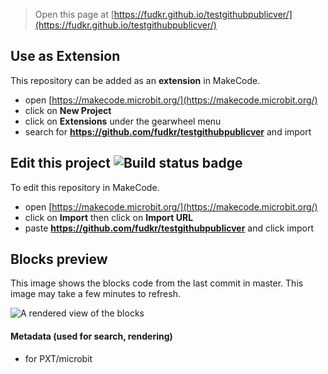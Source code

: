 
> Open this page at [https://fudkr.github.io/testgithubpublicver/](https://fudkr.github.io/testgithubpublicver/)

## Use as Extension

This repository can be added as an **extension** in MakeCode.

* open [https://makecode.microbit.org/](https://makecode.microbit.org/)
* click on **New Project**
* click on **Extensions** under the gearwheel menu
* search for **https://github.com/fudkr/testgithubpublicver** and import

## Edit this project ![Build status badge](https://github.com/fudkr/testgithubpublicver/workflows/MakeCode/badge.svg)

To edit this repository in MakeCode.

* open [https://makecode.microbit.org/](https://makecode.microbit.org/)
* click on **Import** then click on **Import URL**
* paste **https://github.com/fudkr/testgithubpublicver** and click import

## Blocks preview

This image shows the blocks code from the last commit in master.
This image may take a few minutes to refresh.

![A rendered view of the blocks](https://github.com/fudkr/testgithubpublicver/raw/master/.github/makecode/blocks.png)

#### Metadata (used for search, rendering)
* for PXT/microbit
<script src="https://makecode.com/gh-pages-embed.js"></script><script>makeCodeRender("{{ site.makecode.home_url }}", "{{ site.github.owner_name }}/{{ site.github.repository_name }}");</script>
